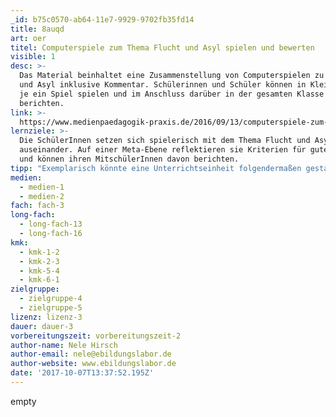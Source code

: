 ```yaml
---
_id: b75c0570-ab64-11e7-9929-9702fb35fd14
title: 8auqd
art: oer
titel: Computerspiele zum Thema Flucht und Asyl spielen und bewerten
visible: 1
desc: >-
  Das Material beinhaltet eine Zusammenstellung von Computerspielen zu Flucht
  und Asyl inklusive Kommentar. Schülerinnen und Schüler können in Kleingruppen
  je ein Spiel spielen und im Anschluss darüber in der gesamten Klasse
  berichten.
link: >-
  https://www.medienpaedagogik-praxis.de/2016/09/13/computerspiele-zum-thema-flucht-und-asyl/
lernziele: >-
  Die SchülerInnen setzen sich spielerisch mit dem Thema Flucht und Asyl
  auseinander. Auf einer Meta-Ebene reflektieren sie Kriterien für gute Spiele
  und können ihren MitschülerInnen davon berichten.
tipp: "Exemplarisch könnte eine Unterrichtseinheit folgendermaßen gestaltet sein: \r\n1. Die SchülerInnen erhalten je Kleingruppe einen Link und die Aufgabe, das Spiel zu spielen.\r\n2. In der Kleingruppe überlegen sie, was sie an dem Spiel gut und was schlecht finden. \r\n3. Die Ergebnisse werden in der Klasse vorgestellt und diskutiert."
medien:
  - medien-1
  - medien-2
fach: fach-3
long-fach:
  - long-fach-13
  - long-fach-16
kmk:
  - kmk-1-2
  - kmk-2-3
  - kmk-5-4
  - kmk-6-1
zielgruppe:
  - zielgruppe-4
  - zielgruppe-5
lizenz: lizenz-3
dauer: dauer-3
vorbereitungszeit: vorbereitungszeit-2
author-name: Nele Hirsch
author-email: nele@ebildungslabor.de
author-website: www.ebildungslabor.de
date: '2017-10-07T13:37:52.195Z'
---
```

empty
